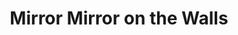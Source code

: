 ---
pid: ch67
title: Mirror Mirror on the Walls
location_transcription: Anywhere there's a long hallway+ceiling
coordinates: "[-75.162996064165, 39.952368851907]"
zipcode: '19104'
gen_neighborhood: West Philadelphia
neighborhood: University City,Belmont,Parkside,Powelton Village
outside_phl: 
age: 
age_range: 
instagram: 
image_file_name: ch_67.jpg
proposal_transcription: Concept is a long mirrored hallway (on both sides + ceiling).
  Location would be a heavily commuted area where people would get a chance to see
  themselves with others in every direction possible
topic: Inclusivity
topic_summary: '0'
type: Infrastructure,Interactive,Space,Concrete
keywords_other: 
credit: Dwayne Alistair Thomas
image_labels: 
twitter: 
facebook: 
permalink: "/monuments/ch67/"
layout: item-page
---